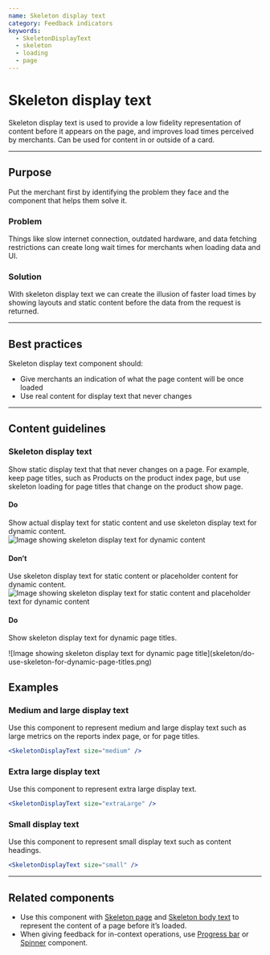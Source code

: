 ```yaml
---
name: Skeleton display text
category: Feedback indicators
keywords:
  - SkeletonDisplayText
  - skeleton
  - loading
  - page
---
```


# Skeleton display text

Skeleton display text is used to provide a low fidelity representation of content before it appears on the page, and improves load times perceived by merchants. Can be used for content in or outside of a card.

---

## Purpose

Put the merchant first by identifying the problem they face and the component that helps them solve it.

### Problem

Things like slow internet connection, outdated hardware, and data fetching restrictions can create long wait times for merchants when loading data and UI.

### Solution

With skeleton display text we can create the illusion of faster load times by showing layouts and static content before the data from the request is returned.

---

## Best practices

Skeleton display text component should:

* Give merchants an indication of what the page content will be once loaded
* Use real content for display text that never changes

---

## Content guidelines

### Skeleton display text

Show static display text that that never changes on a page. For example, keep page titles, such as Products on the product index page, but use skeleton loading for page titles that change on the product show page.

<!-- usageblock -->

#### Do
Show actual display text for static content and use skeleton display text for dynamic content.
![Image showing skeleton display text for dynamic content](skeleton/do-show-display-text-for-static-content.png)

#### Don’t
Use skeleton display text for static content or placeholder content for dynamic content.
![Image showing skeleton display text for static content and placeholder text for dynamic content](skeleton/dont-use-skeleton-for-static-or-placeholder-content-for-dynamic.png)

<!-- end -->

<!-- usageblock -->

#### Do
Show skeleton display text for dynamic page titles.
<div class="TypographyUsageBlockImg">![Image showing skeleton display text for dynamic page title](skeleton/do-use-skeleton-for-dynamic-page-titles.png)</div>

<!-- end -->

## Examples

### Medium and large display text

Use this component to represent medium and large display text such as large metrics on the reports index page, or for page titles.

```jsx
<SkeletonDisplayText size="medium" />
```

### Extra large display text

Use this component to represent extra large display text.

```jsx
<SkeletonDisplayText size="extraLarge" />
```

### Small display text

Use this component to represent small display text such as content headings.

```jsx
<SkeletonDisplayText size="small" />
```

---

## Related components

* Use this component with [Skeleton page](/components/feedback-indicators/skeleton-page) and [Skeleton body text](/components/feedback-indicators/skeleton-body-text) to represent the content of a page before it’s loaded.
* When giving feedback for in-context operations, use [Progress bar](/components/feedback-indicators/progress-bar) or [Spinner](/components/feedback-indicators/spinner) component.
